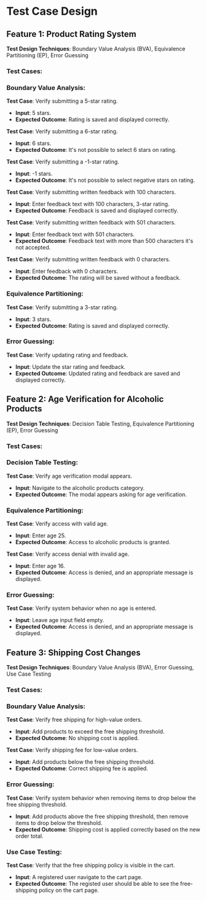 # Test Case Design

## Feature 1: Product Rating System

**Test Design Techniques**: Boundary Value Analysis (BVA), Equivalence Partitioning (EP), Error Guessing

### Test Cases:

### Boundary Value Analysis:

**Test Case**: Verify submitting a 5-star rating.
- **Input**: 5 stars.
- **Expected Outcome**: Rating is saved and displayed correctly.

**Test Case**: Verify submitting a 6-star rating.
- **Input**: 6 stars.
- **Expected Outcome**: It's not possible to select 6 stars on rating.


**Test Case**: Verify submitting a -1-star rating.
- **Input**: -1 stars.
- **Expected Outcome**: It's not possible to select negative stars on rating.

**Test Case**: Verify submitting written feedback with 100 characters.
- **Input**: Enter feedback text with 100 characters, 3-star rating.
- **Expected Outcome**: Feedback is saved and displayed correctly.

**Test Case**: Verify submitting written feedback with 501 characters.
- **Input**: Enter feedback text with 501 characters.
- **Expected Outcome**: Feedback text with more than 500 characters it's not accepted.

**Test Case**: Verify submitting written feedback with 0 characters.
- **Input**: Enter feedback with 0 characters.
- **Expected Outcome**: The rating will be saved without a feedback.

### Equivalence Partitioning:

**Test Case**: Verify submitting a 3-star rating.
- **Input**: 3 stars.
- **Expected Outcome**: Rating is saved and displayed correctly.

### Error Guessing:

**Test Case**: Verify updating rating and feedback.
- **Input**: Update the star rating and feedback.
- **Expected Outcome**: Updated rating and feedback are saved and displayed correctly.

## Feature 2: Age Verification for Alcoholic Products

**Test Design Techniques**: Decision Table Testing, Equivalence Partitioning (EP), Error Guessing

### Test Cases:

### Decision Table Testing:

**Test Case**: Verify age verification modal appears.
- **Input**: Navigate to the alcoholic products category.
- **Expected Outcome**: The modal appears asking for age verification.

### Equivalence Partitioning:

**Test Case**: Verify access with valid age.
- **Input**: Enter age 25.
- **Expected Outcome**: Access to alcoholic products is granted.

**Test Case**: Verify access denial with invalid age.
- **Input**: Enter age 16.
- **Expected Outcome**: Access is denied, and an appropriate message is displayed.

### Error Guessing:

**Test Case**: Verify system behavior when no age is entered.
- **Input**: Leave age input field empty.
- **Expected Outcome**: Access is denied, and an appropriate message is displayed.

## Feature 3: Shipping Cost Changes

**Test Design Techniques**: Boundary Value Analysis (BVA), Error Guessing, Use Case Testing

### Test Cases:

### Boundary Value Analysis:

**Test Case**: Verify free shipping for high-value orders.
- **Input**: Add products to exceed the free shipping threshold.
- **Expected Outcome**: No shipping cost is applied.

**Test Case**: Verify shipping fee for low-value orders.
- **Input**: Add products below the free shipping threshold.
- **Expected Outcome**: Correct shipping fee is applied.

### Error Guessing:

**Test Case**: Verify system behavior when removing items to drop below the free shipping threshold.
- **Input**: Add products above the free shipping threshold, then remove items to drop below the threshold.
- **Expected Outcome**: Shipping cost is applied correctly based on the new order total.

### Use Case Testing:

**Test Case**: Verify that the free shipping policy is visible in the cart.
- **Input**: A registered user navigate to the cart page.
- **Expected Outcome**: The registed user should be able to see the free-shipping policy on the cart page.
